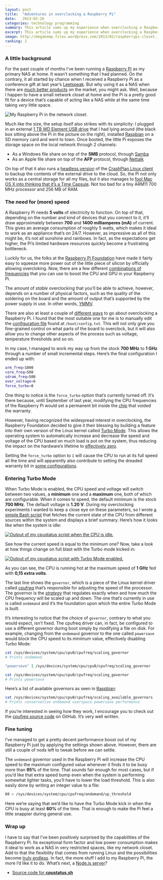 ```yaml
---
layout: post
title:  "Adventures in overclocking a Raspberry Pi"
date:   2013-02-26
categories: technology programming
summary: This article sums up my experience when overclocking a Raspberry Pi computer. It doesn’t provide a <em>step-by-step</em> guide on how to do the actual overclocking, since that kind of resources can easily be found <a href="http://lifehacker.com/5971395/overclock-your-raspberry-pi">elsewhere on the Internet</a>. Instead, it gathers the pieces of information that I found most interesting during my research, while diving deeper on some exquisitely <a href="http://geekalabama.files.wordpress.com/2014/02/12739272345_6a50e7edaa_o.png">geeky details</a> on the way.
excerpt: This article sums up my experience when overclocking a Raspberry Pi computer. It doesn’t provide a step-by-step guide on how to do the actual overclocking. Instead, it gathers the pieces of information that I found most interesting during my research, while diving deeper on some exquisitely geeky details on the way.
image: http://megakemp.files.wordpress.com/2013/02/raspberrypi-closet.jpg
ranking: 1
---
```


### A little background

For the past couple of months I’ve been running a [Raspberry Pi][2] as my primary NAS at home. It wasn’t something that I had planned. On the contrary, it all started by chance when I received a Raspberry Pi as a conference gift at last year’s [Leetspeak][3].
But why using it as a NAS when there are [much better products][4] on the market, you might ask. Well, because I happen to have a small network closet at home and the Pi is a pretty good fit for a device that’s capable of acting like a NAS while at the same time taking _very_ little space.

<img alt="My Raspberry Pi in the network closet." title="My Raspberry Pi in the network closet." src="http://megakemp.files.wordpress.com/2013/02/raspberrypi-closet.jpg?w=300&h=300" class="article" />

Much like the size, the setup itself also strikes with its simplicity: I plugged in an external [1 TB WD Element USB drive][6] that I had lying around (the black box sitting above the Pi in the picture on the right), installed [Raspbian][7] on a SD memory card and went to town. Once booted, the little Pi exposes the storage space on the local network through 2 channels:

  * As a Windows file share on top of the **SMB** protocol, through [Samba][8]
  * As an Apple file share on top of the **AFP** protocol, through [Nettalk][9]

On top of that it also runs a [headless version][10] of the [CrashPlan Linux client][11] to backup the contents of the external drive to the cloud. So, the Pi not only works as a central storage for all my files, but it also manages to [fool Mac OS X into thinking that it’s a Time Capsule][12]. Not too bad for a tiny ARM11 700 MHz processor and 256 MB of RAM.

### The need for (more) speed

A Raspberry Pi needs **5 volts** of electricity to function. On top of that, depending on the number and kind of devices that you connect to it, it’ll draw approximately between **700** and **1400 milliamperes (mA)** of current. This gives an average consumption of roughly 5 watts, which makes it ideal to work as an appliance that’s on 24/7. However, as impressive as all of this might be, it’s not all sunshine and rainbows. In fact, as the expectations get higher, the Pi’s limited hardware resources quickly become a frustrating bottleneck.

Luckily for us, the folks at the [Raspberry Pi Foundation][13] have made it fairly easy to squeeze more power out of the little piece of silicon by officially allowing overcloking. Now, there are a few different [combinations of frequencies][14] that you can use to boost the CPU and GPU in your Raspberry Pi.

The amount of _stable_ overclocking that you’ll be able to achieve, however, depends on a number of physical factors, such as the quality of the soldering on the board and the amount of output that’s supported by the power supply in use. In other words, [YMMV][15].

There are also at least a couple of [different ways][16] to go about overclocking a Raspberry Pi. I found that the most suitable one for me is to manually edit the [configuration file][17] found at `/boot/config.txt`. This will not only give you fine-grained control on what parts of the board to overclock, but it will also allow you to change other aspects of the process such as voltage, temperature thresholds and so on.

In my case, I managed to work my way up from the stock **700 MHz** to **1 GHz** through a number of small incremental steps. Here’s the final configuration I ended up with:

```bash
arm_freq=1000
core_freq=500
sdram_freq=500
over_voltage=6
force_turbo=0
```

One thing to notice is the `force_turbo` option that’s currently turned off. It’s there because, until September of last year, modifying the CPU frequencies of the Raspberry Pi would set a permanent bit inside the [chip][18] that voided the warranty.

However, having recognized the widespread interest in overclocking, the Raspberry Foundation decided to give it their blessing by building a feature into their own version of the Linux kernel called [Turbo Mode][19]. This allows the operating system to automatically increase and decrease the speed and voltage of the CPU based on much load is put on the system, thus reducing the impact on the hardware’s lifetime to [effectively zero][19].

Setting the `force_turbo` option to `1` will cause the CPU to run at its full speed all the time and will apparently also contribute to setting the dreaded warranty bit in [some configurations][20].

### Entering Turbo Mode

When Turbo Mode is enabled, the CPU speed and voltage will switch between two values, a **minimum** one and a **maximum** one, both of which are configurable. When it comes to speed, the default minimum is the stock **700 MHz**. The default voltage is **1.20 V**. During my overclocking experiments I wanted to keep a close eye on these parameters, so I wrote [a simple Bash script][21] that fetches the current state of the CPU from different sources within the system and displays a brief summary. Here’s how it looks like when the system is idle:

<a href="http://megakemp.files.wordpress.com/2013/02/cpustatus-idle.png">
<img alt="Output of my cpustatus script when the CPU is idle." title="Output of my cpustatus script when the CPU is idle." src="http://megakemp.files.wordpress.com/2013/02/cpustatus-idle.png?w=300&h=113" class="screenshot" />
</a>

See how the current speed is equal to the minimum one? Now, take a look at how things change on full blast with the Turbo mode kicked in:

<a href="http://megakemp.files.wordpress.com/2013/02/cpustatus-load.png">
<img alt="Output of my cpustatus script with Turbo Mode enabled." title="Output of my cpustatus script with Turbo Mode enabled." src="http://megakemp.files.wordpress.com/2013/02/cpustatus-load.png?w=300&h=113" class="screenshot" />
</a>

As you can see, the CPU is running hot at the maximum speed of **1 GHz** fed with **0,15 extra volts**.

The last line shows the `governor`, which is a piece of the Linux kernel driver called [cpufreq][24] that’s responsible for adjusting the speed of the processor. The governor is the [_strategy_][25] that regulates exactly when and how much the CPU frequency will be scaled up and down. The one that’s currently in use is called `ondemand` and it’s the foundation upon which the entire Turbo Mode is built.

It’s interesting to notice that the choice of `governor`, contrary to what you would expect, isn’t fixed. The cpufreq driver can, in fact, be configured to use a different governor during boot simply by modifying a file on disk. For example, changing from the `ondemand` governor to the one called `powersave` would block the CPU speed to its minimum value, effectively disabling Turbo Mode:

```bash
cat /sys/devices/system/cpu/cpu0/cpufreq/scaling_governor
# Prints ondemand

"powersave" | /sys/devices/system/cpu/cpu0/cpufreq/scaling_governor

cat /sys/devices/system/cpu/cpu0/cpufreq/scaling_governor
# Prints powersave
```

Here’s a list of available governors as seen in [Raspbian][7]:

```bash
cat /sys/devices/system/cpu/cpu0/cpufreq/scaling_available_governors
# Prints conservative ondemand userspace powersave performance
```

If you’re interested in seeing how they work, I encourage you to check out the [cpufreq source code][26] on GitHub. It’s very well written.

### Fine tuning

I’ve managed to get a pretty decent performance boost out of my Raspberry Pi just by applying the settings shown above. However, there are still a couple of nods left to tweak before we can settle.

The `ondemand` governor used in the Raspberry Pi will increase the CPU speed to the maximum configured value whenever it finds it to be busy more than **95%** of the time. That sounds fair enough for most cases, but if you’d like that extra speed bump even when the system is performing somewhat lighter tasks, you’ll have to lower the load threshold. This is also easily done by writing an integer value to a file:

```bash
60 > /sys/devices/system/cpu/cpufreq/ondemand/up_threshold
```

Here we’re saying that we’d like to have the Turbo Mode kick in when the CPU is busy at least **60%** of the time. That is enough to make the Pi feel a little snappier during general use.

### Wrap up

I have to say that I’ve been positively surprised by the capabilities of the Raspberry Pi. Its exceptional form factor and low power consumption makes it ideal to work as a NAS in very restricted spaces, like my network closet. Add to that the flexibility that comes from running Linux and the possibilities become [ truly endless][27]. In fact, the more stuff I add to my Raspberry Pi, the more I’d like it to do. What’s next, a [Node.js server][28]?

<a id="downloads"></a>
<div class="note downloads">
<ul>
  <li class="github"><a href="https://gist.github.com/ecampidoglio/5009512">Source code for <strong>cpustatus.sh</strong></a></li>
</ul>
</div>

[2]: https://en.wikipedia.org/wiki/Raspberry_pi
[3]: http://leetspeak.se
[4]: http://www.synology.com/products
[6]: http://www.wdc.com/en/products/products.aspx?id=470
[7]: http://www.raspbian.org
[8]: http://www.samba.org
[9]: http://netatalk.sourceforge.net
[10]: https://twitter.com/ecampidoglio/status/273913939996332032
[11]: http://www.crashplan.com/consumer/download.html?os=Linux
[12]: https://twitter.com/ecampidoglio/status/265176614315380736
[13]: http://www.raspberrypi.org/about
[14]: http://www.elinux.org/RPiconfig#Overclocking
[15]: http://www.urbandictionary.com/define.php?term=YMMV
[16]: http://www.jeremymorgan.com/tutorials/raspberry-pi/how-to-overclock-raspberry-pi/
[17]: http://www.elinux.org/RPiconfig
[18]: https://en.wikipedia.org/wiki/System_on_chip
[19]: http://www.raspberrypi.org/archives/2008
[20]: http://www.raspberrypi.org/phpBB3/viewtopic.php?p=176865#p176865
[21]: https://gist.github.com/ecampidoglio/5009512
[24]: https://wiki.archlinux.org/index.php/CPU_Frequency_Scaling
[25]: http://sourcemaking.com/design_patterns/strategy
[26]: https://github.com/raspberrypi/linux/tree/rpi-3.6.y/drivers/cpufreq
[27]: http://www.raspberrypi.org/phpBB3/viewtopic.php?f=36&t=14804
[28]: http://jeelabs.org/2013/01/06/node-js-on-raspberry-pi
